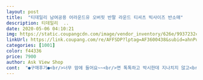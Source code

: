 ```yaml
---
layout: post 
title:  "티데일리 남여공용 어라운드유 오버핏 반팔 라운드 티셔츠 빅사이즈 반소매" 
description: 티데일리  ..
date: 2020-05-06 04:10:21 
img: https://static.coupangcdn.com/image/vendor_inventory/626e/9937232cc4d9c4a5a7ac9b8817c2b2c630d35215933d07ce39f5952116a7.jpg 
linkUrl: https://link.coupang.com/re/AFFSDP?lptag=AF3600438&subid=ahnPublicAsk&pageKey=1388898744&itemId=2424448990&vendorItemId=70418508676&traceid=V0-113-b71d24f690135200 
categories: [1001] 
color: f44336 
price: 7900 
author: Ask View Shop 
cont:  "●구매후기●<br/>너무 맘에 들어요~~<br/>면 톡톡하고 박시한데 지나치지 않고<br/>면 톡톡하고 훌륭해요!<br/>비치지도 않고 색상도 사진과 동일하고<br/>옷 깔끔^^<br/>저렴한 원단 아니예요~<br/>편하게 여기저기 잘 받쳐 입을 수 있을 것 같아요^^<br/>너무 맘에 들어요~~<br/>면 톡톡하고 박시한데 지나치지 않고<br/>면 톡톡하고 훌륭해요!<br/>비치지도 않고 색상도 사진과 동일하고<br/>옷 깔끔^^<br/>저렴한 원단 아니예요~<br/>편하게 여기저기 잘 받쳐 입을 수 있을 것 같아요^^<br/>" 
---
```

